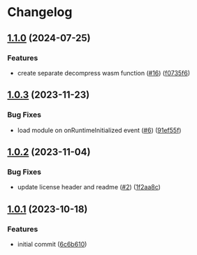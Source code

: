 # Changelog

## [1.1.0](https://github.com/itskyedo/woff2-encoder/compare/v1.0.3...v1.1.0) (2024-07-25)


### Features

* create separate decompress wasm function ([#16](https://github.com/itskyedo/woff2-encoder/issues/16)) ([f0735f6](https://github.com/itskyedo/woff2-encoder/commit/f0735f6fe55f2093286c195cf488fdf5e796ce2b))

## [1.0.3](https://github.com/itskyedo/woff2-encoder/compare/v1.0.2...v1.0.3) (2023-11-23)


### Bug Fixes

* load module on onRuntimeInitialized event ([#6](https://github.com/itskyedo/woff2-encoder/issues/6)) ([91ef55f](https://github.com/itskyedo/woff2-encoder/commit/91ef55f60d0ef09ca5f60dc6ce3160ad47a44115))

## [1.0.2](https://github.com/itskyedo/woff2-encoder/compare/v1.0.1...v1.0.2) (2023-11-04)


### Bug Fixes

* update license header and readme ([#2](https://github.com/itskyedo/woff2-encoder/issues/2)) ([1f2aa8c](https://github.com/itskyedo/woff2-encoder/commit/1f2aa8cffd26a1ba0737d90ecc3d77a9067bd3df))

## [1.0.1](https://github.com/itskyedo/woff2-encoder/compare/v1.0.1...v1.0.1) (2023-10-18)


### Features

* initial commit ([6c6b610](https://github.com/itskyedo/woff2-encoder/commit/6c6b610c5c9cb071e8803676c8f5ed2968fab875))
